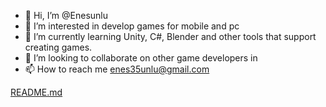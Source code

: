 - 👋 Hi, I’m @Enesunlu
- 👀 I’m interested in develop games for mobile and pc
- 🌱 I’m currently learning Unity, C#, Blender and other tools that support creating games.
- 💞️ I’m looking to collaborate on other game developers in 
- 📫 How to reach me enes35unlu@gmail.com
<!---
Enesunlu/Enesunlu is a ✨ special ✨ repository because its `README.md` (this file) appears on your GitHub profile.
You can click the Preview link to take a look at your changes.
--->
[README.md](https://github.com/Enesunlu/Enesunlu/files/7745645/README.md)
